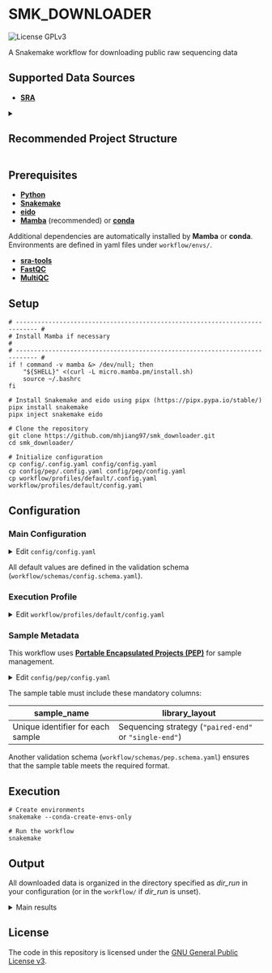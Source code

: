 <!-- markdownlint-configure-file {"no-inline-html": {"allowed_elements": ["code", "details", "h2", "summary"]}} -->

# SMK_DOWNLOADER

![License GPLv3](https://img.shields.io/badge/License-GPLv3-blue.svg)

A Snakemake workflow for downloading public raw sequencing data

## Supported Data Sources

- [**SRA**](https://www.ncbi.nlm.nih.gov/sra)

<details>

<summary><h2>Recommended Project Structure</h2></summary>

```text
data/
├── sra/
│   └── PRJNA*/            # Data organized by BioProject
│       ├── fastqc/            # QC reports
│       ├── multiqc/           # Aggregated QC reports
│       ├── SRRxxx/
│       │   ├── SRRxxx.sra
│       │   └── SRRxxx.fastq.gz    # Single-end reads
│       ├── SRRxxx/            # Individual SRA entries
│       │   ├── SRRxxx.sra         # Raw SRA files
│       │   ├── SRRxxx_1.fastq.gz  # Paired-end forward reads
│       │   └── SRRxxx_2.fastq.gz  # Paired-end reverse reads
│       ├── SRRxxx.fq.gz        # Symbolic links (single-end)
│       ├── SRRxxx_R1.fq.gz     # Symbolic links (paired-end forward)
│       └── SRRxxx_R2.fq.gz     # Symbolic links (paired-end reverse)
└── code/
    └── smk_downloader/    # This workflow
```

</details>

## Prerequisites

- [**Python**](https://www.python.org)
- [**Snakemake**](https://snakemake.github.io)
- [**eido**](https://pep.databio.org/eido/)
- [**Mamba**](https://mamba.readthedocs.io/en/latest/) (recommended) or [**conda**](https://docs.conda.io/projects/conda/en/stable/)

Additional dependencies are automatically installed by **Mamba** or **conda**. Environments are defined in yaml files under `workflow/envs/`.

- [**sra-tools**](https://github.com/ncbi/sra-tools)
- [**FastQC**](https://www.bioinformatics.babraham.ac.uk/projects/fastqc/)
- [**MultiQC**](https://multiqc.info/)

## Setup

```shell
# ---------------------------------------------------------------------------- #
# Install Mamba if necessary                                                   #
# ---------------------------------------------------------------------------- #
if ! command -v mamba &> /dev/null; then
    "${SHELL}" <(curl -L micro.mamba.pm/install.sh)
    source ~/.bashrc
fi

# Install Snakemake and eido using pipx (https://pipx.pypa.io/stable/)
pipx install snakemake
pipx inject snakemake eido

# Clone the repository
git clone https://github.com/mhjiang97/smk_downloader.git
cd smk_downloader/

# Initialize configuration
cp config/.config.yaml config/config.yaml
cp config/pep/.config.yaml config/pep/config.yaml
cp workflow/profiles/default/.config.yaml workflow/profiles/default/config.yaml
```

## Configuration

### Main Configuration

<details>

<summary>Edit <code>config/config.yaml</code></summary>

```yaml
dir_run: /projects/data/sra/PRJNAxxx    # Path to the directory where data will be downloaded (Optional)

retries_sra: 1                          # How many times to retry downloading SRA data (Default: 1)

suffixes_fastq_renamed:                 # Suffixes for renamed FASTQ files (Defaults: {paired-end: ["_R1.fq.gz", "_R2.fq.gz"], single-end: ".fq.gz"})
  paired-end:
    - "_R1.fq.gz"
    - "_R2.fq.gz"
  single-end: ".fq.gz"

run_fastqc: true                        # Whether to run FastQC on downloaded FASTQ files (Default: true)
run_multiqc: true                       # Whether to run MultiQC on FastQC reports (Default: true)
```

</details>

All default values are defined in the validation schema (`workflow/schemas/config.schema.yaml`).

### Execution Profile

<details>

<summary>Edit <code>workflow/profiles/default/config.yaml</code></summary>

```yaml
software-deployment-method:
  - conda
conda-prefix: /.snakemake/envs/smk_downloader
printshellcmds: True
keep-incomplete: True
cores: 20
resources:
  n_instance: 5
set-threads:
  fastqc: 4
set-resources:
  download_sra_paired_end:
    n_instance: 1
  download_sra_single_end:
    n_instance: 1
```

</details>

### Sample Metadata

This workflow uses [**Portable Encapsulated Projects (PEP)**](https://pep.databio.org/) for sample management.

<details>

<summary>Edit <code>config/pep/config.yaml</code></summary>

```yaml
pep_version: 2.1.0
sample_table: PRJNAxxx.csv    # Path to the sample table (Required)
```

</details>

The sample table must include these mandatory columns:

| **sample_name**                   | **library_layout**                                     |
| --------------------------------- | ------------------------------------------------------ |
| Unique identifier for each sample | Sequencing strategy (`"paired-end"` or `"single-end"`) |

Another validation schema (`workflow/schemas/pep.schema.yaml`) ensures that the sample table meets the required format.

## Execution

```shell
# Create environments
snakemake --conda-create-envs-only

# Run the workflow
snakemake
```

## Output

All downloaded data is organized in the directory specified as *dir_run* in your configuration (or in the `workflow/` if *dir_run* is unset).

<details>

<summary>Main results</summary>

- **fastqc/**
  - Raw reads: `{sample}/{sample}[_1/_2]_fastqc.html`
  - Trimmed reads: `fastp/{sample}/{sample}[_1/_2]_fastqc.html`

- **multiqc/**
  - Summary: `multiqc_report.html`

- **{sample}/**
  - Raw SRA archive files: `{sample}.sra`
  - Extracted single-end reads: `{sample}.fastq.gz` *or*
  - Extracted paired-end reads: `{sample}_1.fastq.gz`, `{sample}_2.fastq.gz`

- **{sample}.fq.gz** *or* **{sample}_R1.fq.gz**, **{sample}_R2.fq.gz**
  - Symbolic links to single-end reads *or* paired-end reads

</details>

## License

The code in this repository is licensed under the [GNU General Public License v3](http://www.gnu.org/licenses/gpl-3.0.html).
